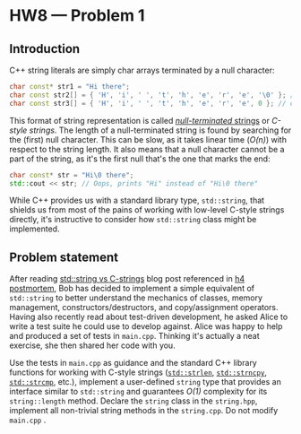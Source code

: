 # HW8 — Problem 1

## Introduction

C++ string literals are simply char arrays terminated by a null character:

```C++
char const* str1 = "Hi there";
char const str2[] = { 'H', 'i', ' ', 't', 'h', 'e', 'r', 'e', '\0' }; // same as above
char const str3[] = { 'H', 'i', ' ', 't', 'h', 'e', 'r', 'e', 0 }; // ditto
```

This format of string representation is called [_null-terminated_ strings](https://en.wikipedia.org/wiki/Null-terminated_string) or _C-style strings_. The length of a null-terminated string is found by searching for the (first) null character. This can be slow, as it takes linear time (_O(n)_) with respect to the string length. It also means that a null character cannot be a part of the string, as it's the first null that's the one that marks the end:

```C++
char const* str = "Hi\0 there";
std::cout << str; // Oops, prints "Hi" instead of "Hi\0 there"
```

While C++ provides us with a standard library type, `std::string`, that shields us from most of the pains of working with low-level C-style strings directly, it's instructive to consider how `std::string` class might be implemented.

## Problem statement

After reading [std::string vs C-strings](https://embeddedartistry.com/blog/2017/7/24/stdstring-vs-c-strings) blog post referenced in [h4 postmortem](https://gist.github.com/agurtovoy/90e0d925e4b9ea06d25ddcb0f02e8eab), Bob has decided to implement a simple equivalent of `std::string` to better understand the mechanics of classes, memory management, constructors/destructors, and copy/assignment operators. Having also recently read about test-driven development, he asked Alice to write a test suite he could use to develop against. Alice was happy to help and produced a set of tests in `main.cpp`. Thinking it's actually a neat exercise, she then shared her code with you.

Use the tests in `main.cpp` as guidance and the standard C++ library functions for working with C-style strings ([`std::strlen`](), [`std::strncpy`](), [`std::strcmp`](), etc.), implement a user-defined `string` type that provides an interface similar to `std::string` and guarantees _O(1)_ complexity for its `string::length` method. Declare the `string` class in the `string.hpp`, implement all non-trivial string methods in the `string.cpp`.  Do not modify  `main.cpp` .
